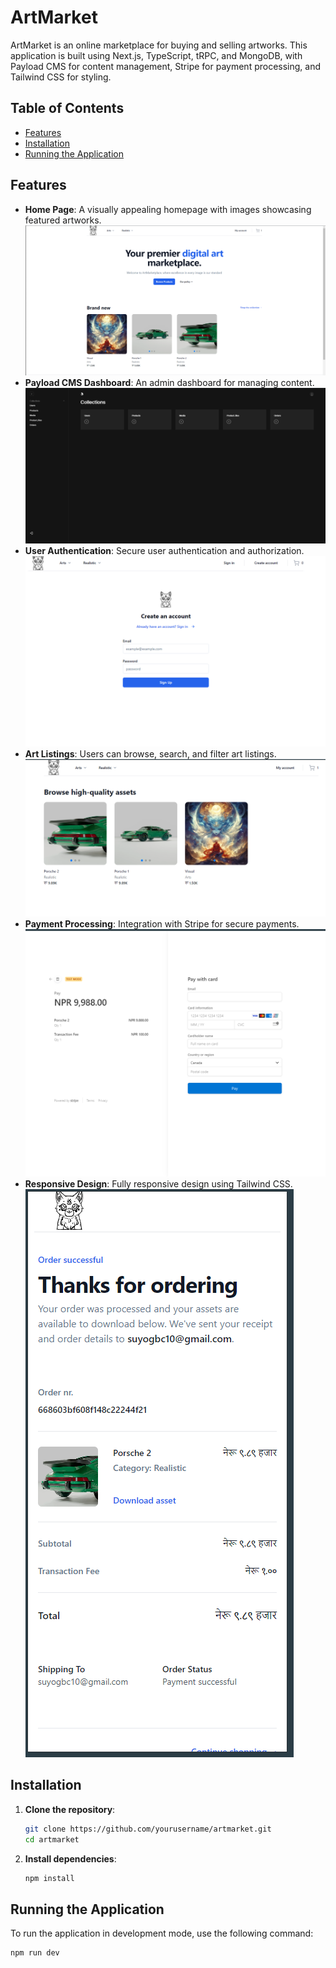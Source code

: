 # ArtMarket

ArtMarket is an online marketplace for buying and selling artworks. This application is built using Next.js, TypeScript, tRPC, and MongoDB, with Payload CMS for content management, Stripe for payment processing, and Tailwind CSS for styling.

## Table of Contents

- [Features](#features)
- [Installation](#installation)
- [Running the Application](#running-the-application)


## Features

- **Home Page**: A visually appealing homepage with images showcasing featured artworks.
  <img src="https://github.com/suyogbud/artmarket/blob/main/screenshots/home.png?raw=true">
- **Payload CMS Dashboard**: An admin dashboard for managing content.
  <img src="https://github.com/suyogbud/artmarket/blob/main/screenshots/dashboard.png?raw=true">
- **User Authentication**: Secure user authentication and authorization.
  <img src="https://github.com/suyogbud/artmarket/blob/main/screenshots/auth.png?raw=true">
- **Art Listings**: Users can browse, search, and filter art listings.
  <img src="https://github.com/suyogbud/artmarket/blob/main/screenshots/arts.png?raw=true">
- **Payment Processing**: Integration with Stripe for secure payments.
  <img src="https://github.com/suyogbud/artmarket/blob/main/screenshots/stripe.png?raw=true">
- **Responsive Design**: Fully responsive design using Tailwind CSS.
  <img src="https://github.com/suyogbud/artmarket/blob/main/screenshots/responsive.png?raw=true">

## Installation

1. **Clone the repository**:

   ```bash
   git clone https://github.com/yourusername/artmarket.git
   cd artmarket
   ```

2. **Install dependencies**:

   ```bash
   npm install
   ```

## Running the Application

To run the application in development mode, use the following command:

```bash
npm run dev
```
